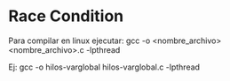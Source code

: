 Race Condition
===============

Para compilar en linux ejecutar:
gcc -o <nombre_archivo> <nombre_archivo>.c -lpthread

Ej: gcc -o hilos-varglobal hilos-varglobal.c -lpthread
